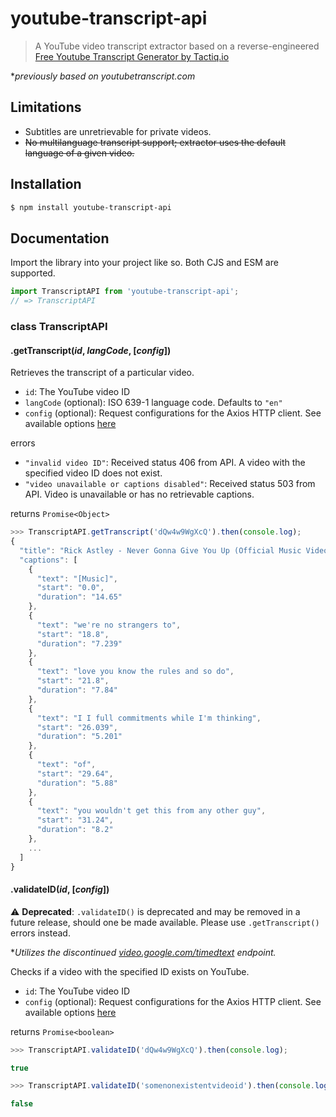 # youtube-transcript-api
> A YouTube video transcript extractor based on a reverse-engineered [Free Youtube Transcript Generator by Tactiq.io](https://tactiq.io/tools/youtube-transcript)

**previously based on youtubetranscript.com*

## Limitations
- Subtitles are unretrievable for private videos.
- ~~No multilanguage transcript support; extractor uses the default language of a given video.~~

## Installation
```sh
$ npm install youtube-transcript-api
```

## Documentation
Import the library into your project like so. Both CJS and ESM are supported.
```js
import TranscriptAPI from 'youtube-transcript-api';
// => TranscriptAPI
```

### class TranscriptAPI

#### .getTranscript(*id*, *langCode*, [*config*])
Retrieves the transcript of a particular video.
- `id`: The YouTube video ID
- `langCode` (optional): ISO 639-1 language code. Defaults to `"en"`
- `config` (optional): Request configurations for the Axios HTTP client. See available options [here](https://axios-http.com/docs/req_config)

errors
- `"invalid video ID"`: Received status 406 from API. A video with the specified video ID does not exist.
- `"video unavailable or captions disabled"`: Received status 503 from API. Video is unavailable or has no retrievable captions.

returns `Promise<Object>`

```js
>>> TranscriptAPI.getTranscript('dQw4w9WgXcQ').then(console.log);
{
  "title": "Rick Astley - Never Gonna Give You Up (Official Music Video)",
  "captions": [
    {
      "text": "[Music]",
      "start": "0.0",
      "duration": "14.65"
    },
    {
      "text": "we're no strangers to",
      "start": "18.8",
      "duration": "7.239"
    },
    {
      "text": "love you know the rules and so do",
      "start": "21.8",
      "duration": "7.84"
    },
    {
      "text": "I I full commitments while I'm thinking",
      "start": "26.039",
      "duration": "5.201"
    },
    {
      "text": "of",
      "start": "29.64",
      "duration": "5.88"
    },
    {
      "text": "you wouldn't get this from any other guy",
      "start": "31.24",
      "duration": "8.2"
    },
    ...
  ]
}
```

#### .validateID(*id*, [*config*])
⚠️ **Deprecated**: `.validateID()` is deprecated and may be removed in a future release, should one be made available. Please use `.getTranscript()` errors instead.

**Utilizes the discontinued [video.google.com/timedtext](https://video.google.com/timedtext?lang=en-US&v=dQw4w9WgXcQ&fmt=vtt) endpoint.*

Checks if a video with the specified ID exists on YouTube.
- `id`: The YouTube video ID
- `config` (optional): Request configurations for the Axios HTTP client. See available options [here](https://axios-http.com/docs/req_config)

returns `Promise<boolean>`

```js
>>> TranscriptAPI.validateID('dQw4w9WgXcQ').then(console.log);

true
```
```js
>>> TranscriptAPI.validateID('somenonexistentvideoid').then(console.log);

false
```
